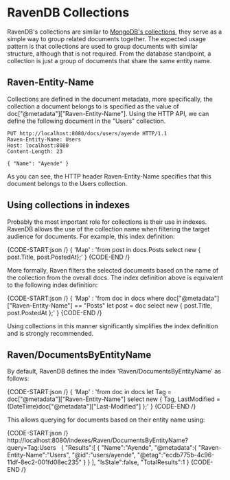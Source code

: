 ﻿# RavenDB Collections

RavenDB's collections are similar to [MongoDB's collections](http://www.mongodb.org/display/DOCS/Collections), they serve as a simple way to group related documents together. The expected usage pattern is that collections are used to group documents with similar structure, although that is not required. From the database standpoint, a collection is just a group of documents that share the same entity name.

## Raven-Entity-Name

Collections are defined in the document metadata, more specifically, the collection a document belongs to is specified as the value of doc["@metadata"]["Raven-Entity-Name"]. Using the HTTP API, we can define the following document in the "Users" collection.

    PUT http://localhost:8080/docs/users/ayende HTTP/1.1  
    Raven-Entity-Name: Users  
    Host: localhost:8080  
    Content-Length: 23
    
    { "Name": "Ayende" }

As you can see, the HTTP header Raven-Entity-Name specifies that this document belongs to the Users collection.

## Using collections in indexes
Probably the most important role for collections is their use in indexes. RavenDB allows the use of the collection name when filtering the target audience for documents.
For example, this index definition:

{CODE-START:json /}
{
	'Map' : 'from post in docs.Posts select new { post.Title, post.PostedAt};'
}
{CODE-END /}
    

More formally, Raven filters the selected documents based on the name of the collection from the overall docs.
The index definition above is equivalent to the following index definition:

{CODE-START:json /}
{
	'Map' : 'from doc in docs
			where doc["@metadata"]["Raven-Entity-Name"] == "Posts"
			let post = doc
			select new { post.Title, post.PostedAt };'
}
{CODE-END /}

Using collections in this manner significantly simplifies the index definition and is strongly recommended.

## Raven/DocumentsByEntityName

By default, RavenDB defines the index 'Raven/DocumentsByEntityName' as follows:

{CODE-START:json /}
{
	'Map' : 'from doc in docs
				let Tag = doc["@metadata"]["Raven-Entity-Name"]
				select new { Tag, LastModified = (DateTime)doc["@metadata"]["Last-Modified"] };'
}
{CODE-END /}

This allows querying for documents based on their entity name using:

{CODE-START:json /}
http://localhost:8080/indexes/Raven/DocumentsByEntityName?query=Tag:Users
&nbsp;
{
	"Results":[
		{
			"Name":"Ayende",
			"@metadata":{
			"Raven-Entity-Name":"Users",
			"@id":"users/ayende",
			"@etag":"ecdb775b-4c96-11df-8ec2-001fd08ec235"
			}
		}
	],
	"IsStale":false,
	"TotalResults":1
}
{CODE-END /}

